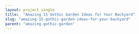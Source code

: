 ```yaml
---
layout: project_single
title:  "Amazing 15 Gothic Garden Ideas for Your Backyard"
slug: "amazing-15-gothic-garden-ideas-for-your-backyard"
parent: "amazing-gothic-garden"
---
```

 